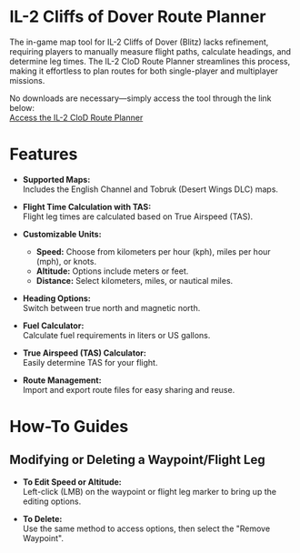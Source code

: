 # IL-2 Cliffs of Dover Route Planner  

The in-game map tool for IL-2 Cliffs of Dover (Blitz) lacks refinement, requiring players to manually measure flight paths, calculate headings, and determine leg times. The IL-2 CloD Route Planner streamlines this process, making it effortless to plan routes for both single-player and multiplayer missions.  

No downloads are necessary—simply access the tool through the link below:  
[Access the IL-2 CloD Route Planner](https://ig-66.github.io/IL-2-CloD-Route-Planner/)  


# Features

- **Supported Maps:**  
  Includes the English Channel and Tobruk (Desert Wings DLC) maps.

- **Flight Time Calculation with TAS:**  
  Flight leg times are calculated based on True Airspeed (TAS).

- **Customizable Units:**  
  - **Speed:** Choose from kilometers per hour (kph), miles per hour (mph), or knots.  
  - **Altitude:** Options include meters or feet.  
  - **Distance:** Select kilometers, miles, or nautical miles.

- **Heading Options:**  
  Switch between true north and magnetic north.

- **Fuel Calculator:**  
  Calculate fuel requirements in liters or US gallons.

- **True Airspeed (TAS) Calculator:**  
  Easily determine TAS for your flight.

- **Route Management:**  
  Import and export route files for easy sharing and reuse.


# How-To Guides

## Modifying or Deleting a Waypoint/Flight Leg

- **To Edit Speed or Altitude:**  
  Left-click (LMB) on the waypoint or flight leg marker to bring up the editing options.

- **To Delete:**  
  Use the same method to access options, then select the "Remove Waypoint".

